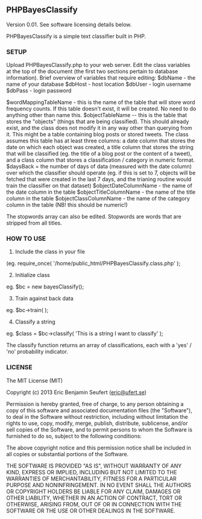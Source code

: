 <h2>PHPBayesClassify</h2>

Version 0.01. See software licensing details below.

PHPBayesClassify is a simple text classifier built in PHP.

<h3>SETUP</h3>

Upload PHPBayesClassify.php to your web server. Edit the class variables at the top of the document (the first two sections pertain to database information). Brief overview of variables that require editing:
$dbName - the name of your database
$dbHost - host location
$dbUser - login username
$dbPass - login password

$wordMappingTableName - this is the name of the table that will store word frequency counts. If this table doesn't exist, it will be created. No need to do anything other than name this.
$objectTableName -- this is the table that stores the "objects" (things that are being classified). This should already exist, and the class does not modify it in any way other than querying from it. This might be a table containing blog posts or stored tweets. The class assumes this table has at least three columns: a date column that stores the date on which each object was created, a title column that stores the string that will be classified (eg. the title of a blog post or the content of a tweet), and a class column that stores a classification / category in numeric format.
$daysBack = the number of days of data (measured with the date column) over which the classifier should operate (eg. if this is set to 7, objects will be fetched that were created in the last 7 days, and the trianing routine would train the classifier on that dataset)
$objectDateColumnName - the name of the date column in the table
$objectTitleColumnName - the name of the title column in the table
$objectClassColumnName - the name of the category column in the table (NB! this should be numeric!)

The stopwords array can also be edited. Stopwords are words that are stripped from all titles.

<h3>HOW TO USE</h3>

1) Include the class in your file

(eg. require_once( '/home/public_html/PHPBayesClassify.class.php' );

2) Initialize class

eg. $bc = new bayesClassify();

3) Train against back data

eg. $bc->train( );

4) Classify a string

eg. $class = $bc->classify( 'This is a string I want to classify' );

The classify function returns an array of classifications, each with a 'yes' / 'no' probability indicator.

<h3>LICENSE</h3>

The MIT License (MIT)

Copyright (c) 2013 Eric Benjamin Seufert (eric@ufert.se)

Permission is hereby granted, free of charge, to any person obtaining a copy
of this software and associated documentation files (the "Software"), to deal
in the Software without restriction, including without limitation the rights
to use, copy, modify, merge, publish, distribute, sublicense, and/or sell
copies of the Software, and to permit persons to whom the Software is
furnished to do so, subject to the following conditions:

The above copyright notice and this permission notice shall be included in
all copies or substantial portions of the Software.

THE SOFTWARE IS PROVIDED "AS IS", WITHOUT WARRANTY OF ANY KIND, EXPRESS OR
IMPLIED, INCLUDING BUT NOT LIMITED TO THE WARRANTIES OF MERCHANTABILITY,
FITNESS FOR A PARTICULAR PURPOSE AND NONINFRINGEMENT. IN NO EVENT SHALL THE
AUTHORS OR COPYRIGHT HOLDERS BE LIABLE FOR ANY CLAIM, DAMAGES OR OTHER
LIABILITY, WHETHER IN AN ACTION OF CONTRACT, TORT OR OTHERWISE, ARISING FROM,
OUT OF OR IN CONNECTION WITH THE SOFTWARE OR THE USE OR OTHER DEALINGS IN
THE SOFTWARE.
